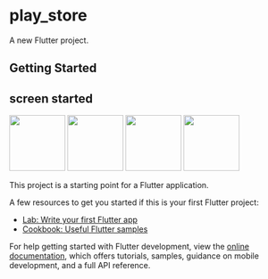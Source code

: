 # play_store

A new Flutter project.

## Getting Started

## screen started

<img src = "https://user-images.githubusercontent.com/121150847/218325741-10e773aa-c7b4-49f6-8743-a16c855b3e3a.jpeg
" height = 100px />
<img src = "https://user-images.githubusercontent.com/121150847/218325798-1d0140f7-72cd-4bb7-adba-37600ce8f2e5.jpeg
" height = 100px />
<img src = "" height = 100px />
<img src = "" height = 100px />


This project is a starting point for a Flutter application.

A few resources to get you started if this is your first Flutter project:

- [Lab: Write your first Flutter app](https://docs.flutter.dev/get-started/codelab)
- [Cookbook: Useful Flutter samples](https://docs.flutter.dev/cookbook)

For help getting started with Flutter development, view the
[online documentation](https://docs.flutter.dev/), which offers tutorials,
samples, guidance on mobile development, and a full API reference.
